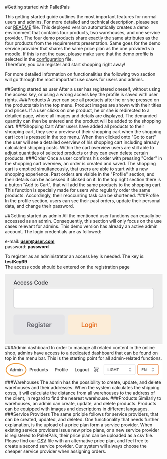 
#Getting started with PalletPals

This getting started guide outlines the most important features for normal users and admins. For more detailed and technical description, please see our 
[README](README.md) file. This deployed version automatically 
creates a demo environment that contains four products, two warehouses, and one service provider. The four demo products share 
exactly the same attributes as the four products from the requirements presentation. Same goes for the demo service provider
that shares the same price plan as the one provided via moodle. If this is not the case, please make sure 
that the demo profile is selected in the [configuration](src/main/resources/application.yml) file.  
Therefore, you can register and start shopping right away!

For more detailed information on functionalities the following two section will go through the most important use cases for
users and admins.


##Getting started as user
After a user has registered oneself, without using the access key, or using a wrong access key the profile is saved with
user rights. 
###Products
A user can see all products after he or she pressed on the products tab in the top menu. Product images are shown with their titles 
and prices. If a user clicks on one product, he or she is redirected to a detailed page, where all images and details are displayed. 
The demanded quantity can then be entered and the product will be added to the shopping cart.
###Shopping Cart
After users have added all products to their shopping cart, they see a preview of their shopping cart when the shopping cart icon is pressed 
in the top menu. When then clicked onto "Go to cart" the user will see a detailed overview of his shopping cart including 
already calculated shipping costs. Within the cart overview users are still able to adjust quantities of selected products or
they can even delete certain products. 
###Order
Once a user confirms his order with pressing "Order" in the shopping cart overview, an order is created and saved. The shopping cart
is emptied simultaneously, that users are able to start with a new shopping experience. Past orders are visible in the "Profile" section, and their 
details can be accessed if clicked on it. In the top right section there is a button "Add to Cart", that will
add the same products to the shopping cart. This function is specially made for users who regularly order the same 
products. Accordingly, their reoccurring task can be shortened.
###Profile
In the profile section, users can see their past orders, update their personal data, and change their password. 

##Getting started as admin
All the mentioned user functions can equally be accessed as an admin. Consequently, this section will only focus on the use cases relevant for admins. This demo version
has already an active admin account. The login credentials are as followed:

e-mail: **user@user.com**  
password: **password**

To register as an administrator an access key is needed. The key is: **testKey69**  
The access code should be entered on the registration page  

![AccesCode](documents/images/AccessCodeAdmin.png)
###Admin dashboard
In order to manage all related content in the online shop, admins have access to a dedicated dashboard that can be found on top in the 
menu bar. This is the starting point for all admin-related functions.
![AdminDashboard](documents/images/MenuBarAdmin.png)
###Warehouses
The admin has the possibility to create, update, and delete warehouses and their addresses. When the system calculates the shipping
costs, it will calculate the distance from all warehouses to the address of the client, in regard to find the nearest
warehouse.
###Products
Similarly to warehouses, an admin can create, update, and delete products. Products can be equipped with images and descriptions in different 
languages. 
###Service Providers
The same priciple follows for service providers, that can be created, updated, and deleted. One functionality that 
needs further explanation, is the upload of a price plan form a service provider. When existing service providers issue new 
price plans, or a new service provider is registered to PalletPals, their price plan can be uploaded as a csv file. Please find our
[CSV](documents/priceplan/AlternativePricePlan.csv) file with an alternative price plan, and feel free to create a second service provider. Our system will always 
choose the cheaper service provider when assigning orders.



